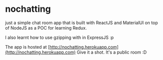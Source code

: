 # nochatting

just a simple chat room app that is built with ReactJS and MaterialUI on top of NodeJS as a POC for learning Redux.

I also learnt how to use gzipping with in ExpressJS :p

The app is hosted at [http://nochatting.herokuapp.com](http://nochatting.herokuapp.com) Give it a shot. It's a public room :D
